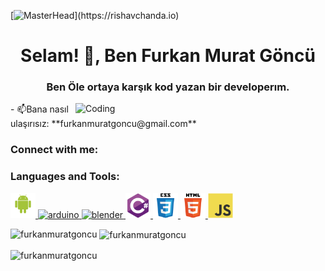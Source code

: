 [![MasterHead](https://1.bp.blogspot.com/-7A4WynwLsM...)](https://rishavchanda.io)
<h1 align="center">Selam! 👋, Ben Furkan Murat Göncü</h1>
<h3 align="center">Ben Öle ortaya karşık kod yazan bir developerım.</h3>
<img align="right" alt="Coding" width="400" src="https://media.tenor.com/trwMzHIDQlQAAAAj/hack-hacking.gif">
- 📫Bana nasıl ulaşırısız: **furkanmuratgoncu@gmail.com**

<h3 align="left">Connect with me:</h3>
<p align="left">
</p>

<h3 align="left">Languages and Tools:</h3>
<p align="left"> <a href="https://developer.android.com" target="_blank" rel="noreferrer"> <img src="https://raw.githubusercontent.com/devicons/devicon/master/icons/android/android-original-wordmark.svg" alt="android" width="40" height="40"/> </a> <a href="https://www.arduino.cc/" target="_blank" rel="noreferrer"> <img src="https://cdn.worldvectorlogo.com/logos/arduino-1.svg" alt="arduino" width="40" height="40"/> </a> <a href="https://www.blender.org/" target="_blank" rel="noreferrer"> <img src="https://download.blender.org/branding/community/blender_community_badge_white.svg" alt="blender" width="40" height="40"/> </a> <a href="https://www.w3schools.com/cs/" target="_blank" rel="noreferrer"> <img src="https://raw.githubusercontent.com/devicons/devicon/master/icons/csharp/csharp-original.svg" alt="csharp" width="40" height="40"/> </a> <a href="https://www.w3schools.com/css/" target="_blank" rel="noreferrer"> <img src="https://raw.githubusercontent.com/devicons/devicon/master/icons/css3/css3-original-wordmark.svg" alt="css3" width="40" height="40"/> </a> <a href="https://www.w3.org/html/" target="_blank" rel="noreferrer"> <img src="https://raw.githubusercontent.com/devicons/devicon/master/icons/html5/html5-original-wordmark.svg" alt="html5" width="40" height="40"/> </a> <a href="https://developer.mozilla.org/en-US/docs/Web/JavaScript" target="_blank" rel="noreferrer"> <img src="https://raw.githubusercontent.com/devicons/devicon/master/icons/javascript/javascript-original.svg" alt="javascript" width="40" height="40"/> </a> </p>

<p><img align="left" src="https://github-readme-stats.vercel.app/api/top-langs?username=furkanmuratgoncu&show_icons=true&locale=en&layout=compact" alt="furkanmuratgoncu" /></p>

<p>&nbsp;<img align="center" src="https://github-readme-stats.vercel.app/api?username=furkanmuratgoncu&show_icons=true&locale=en" alt="furkanmuratgoncu" /></p>

<p><img align="center" src="https://github-readme-streak-stats.herokuapp.com/?user=furkanmuratgoncu&" alt="furkanmuratgoncu" /></p>
